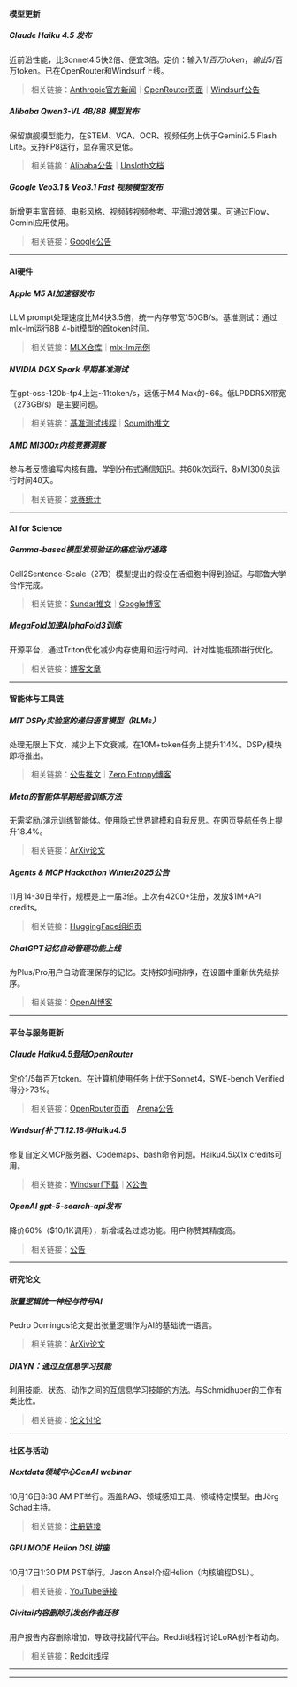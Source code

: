 #### **模型更新**  
##### **Claude Haiku 4.5 发布**  
近前沿性能，比Sonnet4.5快2倍、便宜3倍。定价：输入$1/百万token，输出$5/百万token。已在OpenRouter和Windsurf上线。  
 > 相关链接：[Anthropic官方新闻](https://www.anthropic.com/news/claude-haiku-4-5)｜[OpenRouter页面](https://openrouter.ai/anthropic/claude-haiku-4.5)｜[Windsurf公告](https://x.com/windsurf/status/1978512184343662707)  

##### **Alibaba Qwen3-VL 4B/8B 模型发布**  
保留旗舰模型能力，在STEM、VQA、OCR、视频任务上优于Gemini2.5 Flash Lite。支持FP8运行，显存需求更低。  
 > 相关链接：[Alibaba公告](https://xcancel.com/alibaba_qwen/status/1978150959621734624?s=46)｜[Unsloth文档](https://docs.unsloth.ai/models/qwen3-vl-run-and-fine-tune)  

##### **Google Veo3.1 & Veo3.1 Fast 视频模型发布**  
新增更丰富音频、电影风格、视频转视频参考、平滑过渡效果。可通过Flow、Gemini应用使用。  
 > 相关链接：[Google公告](https://twitter.com/OfficialLoganK/status/1978492626371289108)  

 

---  


#### **AI硬件**  
##### **Apple M5 AI加速器发布**  
LLM prompt处理速度比M4快3.5倍，统一内存带宽150GB/s。基准测试：通过mlx-lm运行8B 4-bit模型的首token时间。  
 > 相关链接：[MLX仓库](https://github.com/ml-explore/mlx)｜[mlx-lm示例](https://github.com/ml-explore/mlx-examples/tree/main/llms/mlx_lm)  

##### **NVIDIA DGX Spark 早期基准测试**  
在gpt-oss-120b-fp4上达~11token/s，远低于M4 Max的~66。低LPDDR5X带宽（273GB/s）是主要问题。  
 > 相关链接：[基准测试线程](https://xcancel.com/nisten/status/1978204860227948815)｜[Soumith推文](https://x.com/soumithchintala/status/1978472738156089469)  

##### **AMD MI300x内核竞赛洞察**  
参与者反馈编写内核有趣，学到分布式通信知识。共60k次运行，8xMI300总运行时间48天。  
 > 相关链接：[竞赛统计](https://discord.com/channels/1189498204333543425/1359640791525490768/1427860821731573833)  

 

 ---  


#### **AI for Science**  
##### **Gemma-based模型发现验证的癌症治疗通路**  
Cell2Sentence-Scale（27B）模型提出的假设在活细胞中得到验证。与耶鲁大学合作完成。  
 > 相关链接：[Sundar推文](https://twitter.com/sundarpichai/status/1978507110477332582)｜[Google博客](https://blog.google/technology/ai/google-gemma-ai-cancer-therapy-discovery/)  

##### **MegaFold加速AlphaFold3训练**  
开源平台，通过Triton优化减少内存使用和运行时间。针对性能瓶颈进行优化。  
 > 相关链接：[博客文章](https://news.ycombinator.com/item?id=45585528)  

 

 ---  


#### **智能体与工具链**  
##### **MIT DSPy实验室的递归语言模型（RLMs）**  
处理无限上下文，减少上下文衰减。在10M+token任务上提升114%。DSPy模块即将推出。  
 > 相关链接：[公告推文](https://x.com/a1zhang/status/1978469116542337259)｜[Zero Entropy博客](https://pasquale.xyz.ai/)  

##### **Meta的智能体早期经验训练方法**  
无需奖励/演示训练智能体。使用隐式世界建模和自我反思。在网页导航任务上提升18.4%。  
 > 相关链接：[ArXiv论文](https://arxiv.org/abs/2510.08558)  

##### **Agents & MCP Hackathon Winter2025公告**  
11月14-30日举行，规模是上一届3倍。上次有4200+注册，发放$1M+API credits。  
 > 相关链接：[HuggingFace组织页](https://huggingface.co/Agents-MCP-Hackathon-Winter25)  

##### **ChatGPT记忆自动管理功能上线**  
为Plus/Pro用户自动管理保存的记忆。支持按时间排序，在设置中重新优先级排序。  
 > 相关链接：[OpenAI博客](https://openai.com/index/expert-council-on-well-being-and-ai/)  

 

 ---  


#### **平台与服务更新**  
##### **Claude Haiku4.5登陆OpenRouter**  
定价$1/$5每百万token。在计算机使用任务上优于Sonnet4，SWE-bench Verified得分>73%。  
 > 相关链接：[OpenRouter页面](https://openrouter.ai/anthropic/claude-haiku-4.5)｜[Arena公告](https://x.com/arena/status/1978523872505872481)  

##### **Windsurf补丁1.12.18与Haiku4.5**  
修复自定义MCP服务器、Codemaps、bash命令问题。Haiku4.5以1x credits可用。  
 > 相关链接：[Windsurf下载](https://windsurf.com/download)｜[X公告](https://x.com/windsurf/status/1978512184343662707)  

##### **OpenAI gpt-5-search-api发布**  
降价60%（$10/1K调用），新增域名过滤功能。用户称赞其精度高。  
 > 相关链接：[公告](https://xcancel.com/openaidevs/status/1978224165997195559?s=46)  

 

 ---  


#### **研究论文**  
##### **张量逻辑统一神经与符号AI**  
Pedro Domingos论文提出张量逻辑作为AI的基础统一语言。  
 > 相关链接：[ArXiv论文](https://arxiv.org/abs/2510.12269)  

##### **DIAYN：通过互信息学习技能**  
利用技能、状态、动作之间的互信息学习技能的方法。与Schmidhuber的工作有类比性。  
 > 相关链接：[论文讨论](https://discord.com/channels/714501525455634453/1045297868136779846/1427747325379350579)  

 

 ---  


#### **社区与活动**  
##### **Nextdata领域中心GenAI webinar**  
10月16日8:30 AM PT举行。涵盖RAG、领域感知工具、领域特定模型。由Jörg Schad主持。  
 > 相关链接：[注册链接](http://bit.ly/495Z1s9)  

##### **GPU MODE Helion DSL讲座**  
10月17日1:30 PM PST举行。Jason Ansel介绍Helion（内核编程DSL）。  
 > 相关链接：[YouTube链接](https://www.youtube.com/watch?v=1zKvCLuvUYc)  

##### **Civitai内容删除引发创作者迁移**  
用户报告内容删除增加，导致寻找替代平台。Reddit线程讨论LoRA创作者动向。  
 > 相关链接：[Reddit线程](https://www.reddit.com/r/comfyui/comments/1kvkr14/where_did_lora_creators_move_after_civitais_new/)  

 

 ---  

---  
